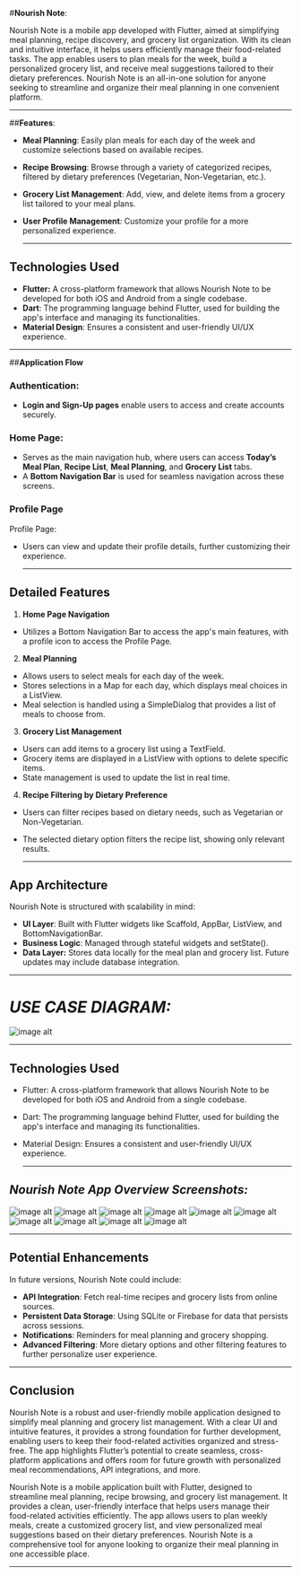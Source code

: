 #**Nourish Note**:

Nourish Note is a mobile app developed with Flutter, aimed at simplifying meal planning, recipe discovery, and grocery list organization. With its clean and intuitive interface, it helps users efficiently manage their food-related tasks. The app enables users to plan meals for the week, build a personalized grocery list, and receive meal suggestions tailored to their dietary preferences. Nourish Note is an all-in-one solution for anyone seeking to streamline and organize their meal planning in one convenient platform.

---

##**Features**:

- **Meal Planning**: Easily plan meals for each day of the week and customize selections based on available recipes.
- **Recipe Browsing**: Browse through a variety of categorized recipes, filtered by dietary preferences (Vegetarian, Non-Vegetarian, etc.).
- **Grocery List Management**: Add, view, and delete items from a grocery list tailored to your meal plans.
- **User Profile Management**: Customize your profile for a more personalized experience.

  ---

## **Technologies Used**

- **Flutter:** A cross-platform framework that allows Nourish Note to be developed for both iOS and Android from a single codebase.
- **Dart**: The programming language behind Flutter, used for building the app's interface and managing its functionalities.
- **Material Design**: Ensures a consistent and user-friendly UI/UX experience.

---

##**Application Flow**

### **Authentication:**
- **Login and Sign-Up pages** enable users to access and create accounts securely.

### **Home Page:**

- Serves as the main navigation hub, where users can access **Today’s Meal Plan**, **Recipe List**, **Meal Planning**, and **Grocery List** tabs.
- A **Bottom Navigation Bar** is used for seamless navigation across these screens.

### **Profile Page**
Profile Page:
- Users can view and update their profile details, further customizing their experience.

  ---
  
## **Detailed Features**

1. **Home Page Navigation**
- Utilizes a Bottom Navigation Bar to access the app's main features, with a profile icon to access the Profile Page.
  
2.  **Meal Planning**
- Allows users to select meals for each day of the week.
- Stores selections in a Map for each day, which displays meal choices in a ListView.
- Meal selection is handled using a SimpleDialog that provides a list of meals to choose from.
  
3. **Grocery List Management**
- Users can add items to a grocery list using a TextField.
- Grocery items are displayed in a ListView with options to delete specific items.
- State management is used to update the list in real time.
  
4. **Recipe Filtering by Dietary Preference**
- Users can filter recipes based on dietary needs, such as Vegetarian or Non-Vegetarian.
- The selected dietary option filters the recipe list, showing only relevant results.

  ---
  
## **App Architecture**

Nourish Note is structured with scalability in mind:

- **UI Layer**: Built with Flutter widgets like Scaffold, AppBar, ListView, and BottomNavigationBar.
- **Business Logic**: Managed through stateful widgets and setState().
- **Data Layer:** Stores data locally for the meal plan and grocery list. Future updates may include database integration.

---

# *USE CASE DIAGRAM:* 
![image alt](https://github.com/BhavyaSontineni/MAD_PROJECT/blob/main/recipe_mealplanning_app/usecasediagram.jpeg)

---

## **Technologies Used**

- Flutter: A cross-platform framework that allows Nourish Note to be developed for both iOS and Android from a single codebase.

- Dart: The programming language behind Flutter, used for building the app's interface and managing its functionalities.

- Material Design: Ensures a consistent and user-friendly UI/UX experience.

  ---
  

## *Nourish Note App Overview Screenshots:*

![image alt](https://github.com/BhavyaSontineni/MAD_PROJECT/blob/main/recipe_mealplanning_app/ss1.png)
![image alt](https://github.com/BhavyaSontineni/MAD_PROJECT/blob/main/recipe_mealplanning_app/ss2.png)
![image alt](https://github.com/BhavyaSontineni/MAD_PROJECT/blob/main/recipe_mealplanning_app/ss3.png)
![image alt](https://github.com/BhavyaSontineni/MAD_PROJECT/blob/main/recipe_mealplanning_app/ss4.png)
![image alt](https://github.com/BhavyaSontineni/MAD_PROJECT/blob/main/recipe_mealplanning_app/ss5.png)
![image alt](https://github.com/BhavyaSontineni/MAD_PROJECT/blob/main/recipe_mealplanning_app/ss6.png)
![image alt](https://github.com/BhavyaSontineni/MAD_PROJECT/blob/main/recipe_mealplanning_app/ss7.png)
![image alt](https://github.com/BhavyaSontineni/MAD_PROJECT/blob/main/recipe_mealplanning_app/ss8.png)
![image alt](https://github.com/BhavyaSontineni/MAD_PROJECT/blob/main/recipe_mealplanning_app/ss9.png)
![image alt](https://github.com/BhavyaSontineni/MAD_PROJECT/blob/main/recipe_mealplanning_app/ss10.png)

----

## **Potential Enhancements**

In future versions, Nourish Note could include:

- **API Integration**: Fetch real-time recipes and grocery lists from online sources.
- **Persistent Data Storage**: Using SQLite or Firebase for data that persists across sessions.
- **Notifications**: Reminders for meal planning and grocery shopping.
- **Advanced Filtering**: More dietary options and other filtering features to further personalize user experience.

---

## **Conclusion**

Nourish Note is a robust and user-friendly mobile application designed to simplify meal planning and grocery list management. With a clear UI and intuitive features, it provides a strong foundation for further development, enabling users to keep their food-related activities organized and stress-free. The app highlights Flutter’s potential to create seamless, cross-platform applications and offers room for future growth with personalized meal recommendations, API integrations, and more.

Nourish Note is a mobile application built with Flutter, designed to streamline meal planning, recipe browsing, and grocery list management. It provides a clean, user-friendly interface that helps users manage their food-related activities efficiently. The app allows users to plan weekly meals, create a customized grocery list, and view personalized meal suggestions based on their dietary preferences. Nourish Note is a comprehensive tool for anyone looking to organize their meal planning in one accessible place.

---


